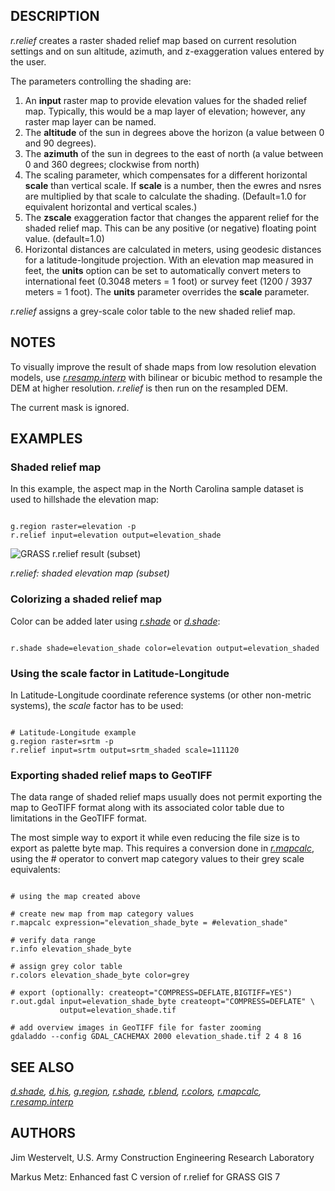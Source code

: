 
## DESCRIPTION

*r.relief* creates a raster shaded relief map based on current
resolution settings and on sun altitude, azimuth, and z-exaggeration
values entered by the user.

The parameters controlling the shading are:

1. An **input** raster map to provide elevation values for the shaded
   relief map. Typically, this would be a map layer of elevation;
   however, any raster map layer can be named.
2. The **altitude** of the sun in degrees above the horizon
   (a value between 0 and 90 degrees).
3. The **azimuth** of the sun in degrees to the east of north (a
   value between 0 and 360 degrees; clockwise from north)
4. The scaling parameter, which compensates for a different
   horizontal **scale** than vertical scale. If **scale** is a
   number, then the ewres and nsres are multiplied by that scale to
   calculate the shading. (Default=1.0 for equivalent horizontal and
   vertical scales.)
5. The **zscale** exaggeration factor that changes the apparent relief
   for the shaded relief map. This can be any positive (or negative) floating
   point value. (default=1.0)
6. Horizontal distances are calculated in meters, using geodesic
   distances for a latitude-longitude projection. With an elevation map
   measured in feet, the **units** option can be set to automatically
   convert meters to international feet (0.3048 meters = 1 foot) or survey
   feet (1200 / 3937 meters = 1 foot). The **units** parameter overrides
   the **scale** parameter.

*r.relief* assigns a grey-scale color table to the new
shaded relief map.

## NOTES

To visually improve the result of shade maps from low resolution
elevation models,
use *[r.resamp.interp](r.resamp.interp.html)* with
bilinear or bicubic method to resample the DEM at higher
resolution. *r.relief* is then run on the resampled DEM.

The current mask is ignored.

## EXAMPLES

### Shaded relief map

In this example, the aspect map in the North Carolina sample
dataset is used to hillshade the elevation map:

```

g.region raster=elevation -p
r.relief input=elevation output=elevation_shade

```

![GRASS r.relief result (subset)](r_relief.png)

*r.relief: shaded elevation map (subset)*

### Colorizing a shaded relief map

Color can be added later
using *[r.shade](r.shade.html)*
or *[d.shade](d.shade.html)*:

```

r.shade shade=elevation_shade color=elevation output=elevation_shaded

```

### Using the scale factor in Latitude-Longitude

In Latitude-Longitude coordinate reference systems
(or other non-metric systems), the
*scale* factor has to be used:

```

# Latitude-Longitude example
g.region raster=srtm -p
r.relief input=srtm output=srtm_shaded scale=111120

```

### Exporting shaded relief maps to GeoTIFF

The data range of shaded relief maps usually does not permit exporting the
map to GeoTIFF format along with its associated color table due to limitations
in the GeoTIFF format.

The most simple way to export it while even reducing the file size is
to export as palette byte map. This requires a conversion done
in *[r.mapcalc](r.mapcalc.html)*, using the #
operator to convert map category values to their grey scale
equivalents:

```

# using the map created above

# create new map from map category values
r.mapcalc expression="elevation_shade_byte = #elevation_shade"

# verify data range
r.info elevation_shade_byte

# assign grey color table
r.colors elevation_shade_byte color=grey

# export (optionally: createopt="COMPRESS=DEFLATE,BIGTIFF=YES")
r.out.gdal input=elevation_shade_byte createopt="COMPRESS=DEFLATE" \
           output=elevation_shade.tif

# add overview images in GeoTIFF file for faster zooming
gdaladdo --config GDAL_CACHEMAX 2000 elevation_shade.tif 2 4 8 16

```

## SEE ALSO

*[d.shade](d.shade.html),
[d.his](d.his.html),
[g.region](g.region.html),
[r.shade](r.shade.html),
[r.blend](r.blend.html),
[r.colors](r.colors.html),
[r.mapcalc](r.mapcalc.html),
[r.resamp.interp](r.resamp.interp.html)*

## AUTHORS

Jim Westervelt, U.S. Army Construction Engineering Research Laboratory

Markus Metz: Enhanced fast C version of r.relief for GRASS GIS 7
